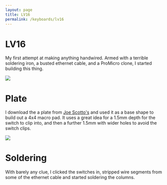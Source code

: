 ```yaml
---
layout: page
title: LV16
permalink: /keyboards/lv16
---
```


# LV16

My first attempt at making anything handwired. Armed with a terrible soldering iron, a busted ethernet cable, and a ProMicro clone, I started building this thing.

![](img/keeba/LV16_Caps.jpg)

# Plate

I download the a plate from [Joe Scotto's](www.github.com/joe-scatto) and used it as a base shape to build out a 4x4 macro pad. It uses a great idea for a 1.5mm depth for the switch to clip into, and then a further 1.5mm with wider holes to avoid the switch clips.

![](img/keeba/LV16/lv16_plate.png)

# Soldering

With barely any clue, I clicked the switches in, stripped wire segments from some of the ethernet cable and started soldering the columns.

